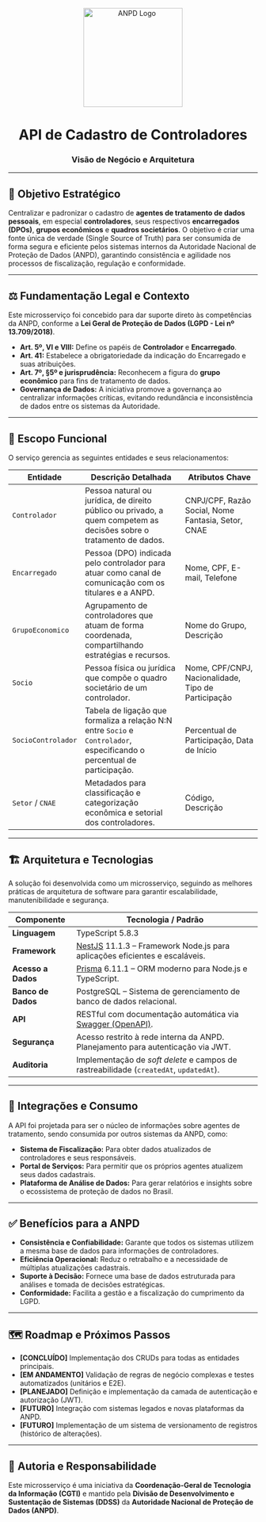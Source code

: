 <p align="center">
  <a href="https://www.anpd.gov.br/">
    <img src="https://www.gov.br/anpd/pt-br/assuntos/noticias/anpd-lanca-sua-nova-marca/anpd-vertical-cor.png" width="200" alt="ANPD Logo">
  </a>
</p>

<h1 align="center">API de Cadastro de Controladores</h1>
<h3 align="center">Visão de Negócio e Arquitetura</h3>

---

## 📌 Objetivo Estratégico

Centralizar e padronizar o cadastro de **agentes de tratamento de dados pessoais**, em especial **controladores**, seus respectivos **encarregados (DPOs)**, **grupos econômicos** e **quadros societários**. O objetivo é criar uma fonte única de verdade (Single Source of Truth) para ser consumida de forma segura e eficiente pelos sistemas internos da Autoridade Nacional de Proteção de Dados (ANPD), garantindo consistência e agilidade nos processos de fiscalização, regulação e conformidade.

---

## ⚖️ Fundamentação Legal e Contexto

Este microsserviço foi concebido para dar suporte direto às competências da ANPD, conforme a **Lei Geral de Proteção de Dados (LGPD - Lei nº 13.709/2018)**.

- **Art. 5º, VI e VIII:** Define os papéis de **Controlador** e **Encarregado**.
- **Art. 41:** Estabelece a obrigatoriedade da indicação do Encarregado e suas atribuições.
- **Art. 7º, §5º e jurisprudência:** Reconhecem a figura do **grupo econômico** para fins de tratamento de dados.
- **Governança de Dados:** A iniciativa promove a governança ao centralizar informações críticas, evitando redundância e inconsistência de dados entre os sistemas da Autoridade.

---

## 🧭 Escopo Funcional

O serviço gerencia as seguintes entidades e seus relacionamentos:

| Entidade           | Descrição Detalhada                                                                                                | Atributos Chave                                    |
| ------------------ | ------------------------------------------------------------------------------------------------------------------ | -------------------------------------------------- |
| `Controlador`      | Pessoa natural ou jurídica, de direito público ou privado, a quem competem as decisões sobre o tratamento de dados.   | CNPJ/CPF, Razão Social, Nome Fantasia, Setor, CNAE |
| `Encarregado`      | Pessoa (DPO) indicada pelo controlador para atuar como canal de comunicação com os titulares e a ANPD.                | Nome, CPF, E-mail, Telefone                        |
| `GrupoEconomico`   | Agrupamento de controladores que atuam de forma coordenada, compartilhando estratégias e recursos.                     | Nome do Grupo, Descrição                           |
| `Socio`            | Pessoa física ou jurídica que compõe o quadro societário de um controlador.                                         | Nome, CPF/CNPJ, Nacionalidade, Tipo de Participação|
| `SocioControlador` | Tabela de ligação que formaliza a relação N:N entre `Socio` e `Controlador`, especificando o percentual de participação. | Percentual de Participação, Data de Início         |
| `Setor` / `CNAE`   | Metadados para classificação e categorização econômica e setorial dos controladores.                                 | Código, Descrição                                  |

---

## 🏗️ Arquitetura e Tecnologias

A solução foi desenvolvida como um microsserviço, seguindo as melhores práticas de arquitetura de software para garantir escalabilidade, manutenibilidade e segurança.

| Componente     | Tecnologia / Padrão                                                              |
| -------------- | -------------------------------------------------------------------------------- | 
| **Linguagem**      | TypeScript 5.8.3                                                                 |
| **Framework**    | [NestJS](https://nestjs.com/) 11.1.3 – Framework Node.js para aplicações eficientes e escaláveis. |
| **Acesso a Dados** | [Prisma](https://www.prisma.io/) 6.11.1 – ORM moderno para Node.js e TypeScript. |
| **Banco de Dados** | PostgreSQL – Sistema de gerenciamento de banco de dados relacional.              |
| **API**            | RESTful com documentação automática via [Swagger (OpenAPI)](https://swagger.io/). |
| **Segurança**      | Acesso restrito à rede interna da ANPD. Planejamento para autenticação via JWT.  |
| **Auditoria**      | Implementação de *soft delete* e campos de rastreabilidade (`createdAt`, `updatedAt`). |

---

## 📡 Integrações e Consumo

A API foi projetada para ser o núcleo de informações sobre agentes de tratamento, sendo consumida por outros sistemas da ANPD, como:

- **Sistema de Fiscalização:** Para obter dados atualizados de controladores e seus responsáveis.
- **Portal de Serviços:** Para permitir que os próprios agentes atualizem seus dados cadastrais.
- **Plataforma de Análise de Dados:** Para gerar relatórios e insights sobre o ecossistema de proteção de dados no Brasil.

---

## ✅ Benefícios para a ANPD

- **Consistência e Confiabilidade:** Garante que todos os sistemas utilizem a mesma base de dados para informações de controladores.
- **Eficiência Operacional:** Reduz o retrabalho e a necessidade de múltiplas atualizações cadastrais.
- **Suporte à Decisão:** Fornece uma base de dados estruturada para análises e tomada de decisões estratégicas.
- **Conformidade:** Facilita a gestão e a fiscalização do cumprimento da LGPD.

---

## 🗺️ Roadmap e Próximos Passos

- **[CONCLUÍDO]** Implementação dos CRUDs para todas as entidades principais.
- **[EM ANDAMENTO]** Validação de regras de negócio complexas e testes automatizados (unitários e E2E).
- **[PLANEJADO]** Definição e implementação da camada de autenticação e autorização (JWT).
- **[FUTURO]** Integração com sistemas legados e novas plataformas da ANPD.
- **[FUTURO]** Implementação de um sistema de versionamento de registros (histórico de alterações).

---

## 👥 Autoria e Responsabilidade

Este microsserviço é uma iniciativa da **Coordenação-Geral de Tecnologia da Informação (CGTI)** e mantido pela **Divisão de Desenvolvimento e Sustentação de Sistemas (DDSS)** da **Autoridade Nacional de Proteção de Dados (ANPD)**.